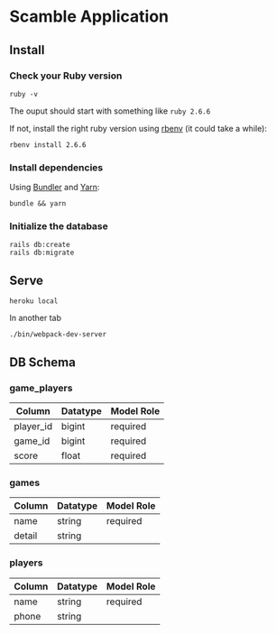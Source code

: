 # Scamble Application

## Install

### Check your Ruby version

```shell
ruby -v
```

The ouput should start with something like `ruby 2.6.6`

If not, install the right ruby version using [rbenv](https://github.com/rbenv/rbenv) (it could take a while):

```shell
rbenv install 2.6.6
```

### Install dependencies

Using [Bundler](https://github.com/bundler/bundler) and [Yarn](https://github.com/yarnpkg/yarn):

```shell
bundle && yarn
```

### Initialize the database

```shell
rails db:create
rails db:migrate
```

## Serve

```shell
heroku local
```

In another tab
```shell
./bin/webpack-dev-server
```

## DB Schema

### game_players

| Column | Datatype | Model Role |
| --------------- | --------------- | --------------- |
| player_id | bigint | required |
| game_id | bigint | required |
| score | float | required |

### games

| Column | Datatype | Model Role |
| --------------- | --------------- | --------------- |
| name | string | required |
| detail | string |  |

### players

| Column | Datatype | Model Role |
| --------------- | --------------- | --------------- |
| name | string | required |
| phone | string |  |

